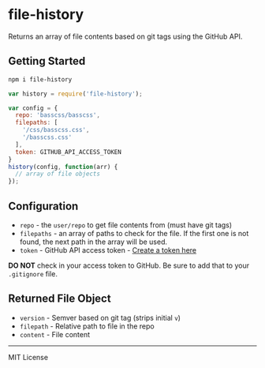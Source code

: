 # file-history

Returns an array of file contents based on git tags using the GitHub API.

## Getting Started

```bash
npm i file-history
```

```js
var history = require('file-history');

var config = {
  repo: 'basscss/basscss',
  filepaths: [
    '/css/basscss.css',
    '/basscss.css'
  ],
  token: GITHUB_API_ACCESS_TOKEN
}
history(config, function(arr) {
  // array of file objects
});

```

## Configuration

- `repo` - the `user/repo` to get file contents from (must have git tags)
- `filepaths` - an array of paths to check for the file. If the first one is not found, the next path in the array will be used.
- `token` - GitHub API access token - [Create a token here](https://github.com/settings/tokens)

**DO NOT** check in your access token to GitHub. Be sure to add that to your `.gitignore` file.

## Returned File Object

- `version` - Semver based on git tag (strips initial `v`)
- `filepath` - Relative path to file in the repo
- `content` - File content

---

MIT License


